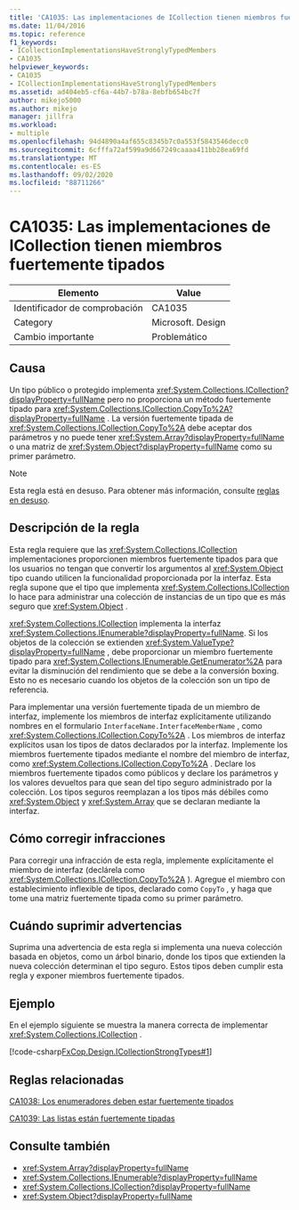 ```yaml
---
title: 'CA1035: Las implementaciones de ICollection tienen miembros fuertemente tipados'
ms.date: 11/04/2016
ms.topic: reference
f1_keywords:
- ICollectionImplementationsHaveStronglyTypedMembers
- CA1035
helpviewer_keywords:
- CA1035
- ICollectionImplementationsHaveStronglyTypedMembers
ms.assetid: ad404eb5-cf6a-44b7-b78a-8ebfb654bc7f
author: mikejo5000
ms.author: mikejo
manager: jillfra
ms.workload:
- multiple
ms.openlocfilehash: 94d4890a4af655c8345b7c0a553f5843546decc0
ms.sourcegitcommit: 6cfffa72af599a9d667249caaaa411bb28ea69fd
ms.translationtype: MT
ms.contentlocale: es-ES
ms.lasthandoff: 09/02/2020
ms.locfileid: "88711266"
---
```

# <a name="ca1035-icollection-implementations-have-strongly-typed-members"></a>CA1035: Las implementaciones de ICollection tienen miembros fuertemente tipados

|Elemento|Value|
|-|-|
|Identificador de comprobación|CA1035|
|Category|Microsoft. Design|
|Cambio importante|Problemático|

## <a name="cause"></a>Causa
Un tipo público o protegido implementa <xref:System.Collections.ICollection?displayProperty=fullName> pero no proporciona un método fuertemente tipado para <xref:System.Collections.ICollection.CopyTo%2A?displayProperty=fullName> . La versión fuertemente tipada de <xref:System.Collections.ICollection.CopyTo%2A> debe aceptar dos parámetros y no puede tener <xref:System.Array?displayProperty=fullName> o una matriz de <xref:System.Object?displayProperty=fullName> como su primer parámetro.

> [!NOTE]
> Esta regla está en desuso. Para obtener más información, consulte [reglas en desuso](fxcop-rule-port-status.md#deprecated-rules).

## <a name="rule-description"></a>Descripción de la regla
Esta regla requiere que las <xref:System.Collections.ICollection> implementaciones proporcionen miembros fuertemente tipados para que los usuarios no tengan que convertir los argumentos al <xref:System.Object> tipo cuando utilicen la funcionalidad proporcionada por la interfaz. Esta regla supone que el tipo que implementa <xref:System.Collections.ICollection> lo hace para administrar una colección de instancias de un tipo que es más seguro que <xref:System.Object> .

 <xref:System.Collections.ICollection> implementa la interfaz <xref:System.Collections.IEnumerable?displayProperty=fullName>. Si los objetos de la colección se extienden <xref:System.ValueType?displayProperty=fullName> , debe proporcionar un miembro fuertemente tipado para <xref:System.Collections.IEnumerable.GetEnumerator%2A> para evitar la disminución del rendimiento que se debe a la conversión boxing. Esto no es necesario cuando los objetos de la colección son un tipo de referencia.

Para implementar una versión fuertemente tipada de un miembro de interfaz, implemente los miembros de interfaz explícitamente utilizando nombres en el formulario `InterfaceName.InterfaceMemberName` , como <xref:System.Collections.ICollection.CopyTo%2A> . Los miembros de interfaz explícitos usan los tipos de datos declarados por la interfaz. Implemente los miembros fuertemente tipados mediante el nombre del miembro de interfaz, como <xref:System.Collections.ICollection.CopyTo%2A> . Declare los miembros fuertemente tipados como públicos y declare los parámetros y los valores devueltos para que sean del tipo seguro administrado por la colección. Los tipos seguros reemplazan a los tipos más débiles como <xref:System.Object> y <xref:System.Array> que se declaran mediante la interfaz.

## <a name="how-to-fix-violations"></a>Cómo corregir infracciones
Para corregir una infracción de esta regla, implemente explícitamente el miembro de interfaz (declárela como <xref:System.Collections.ICollection.CopyTo%2A> ). Agregue el miembro con establecimiento inflexible de tipos, declarado como `CopyTo` , y haga que tome una matriz fuertemente tipada como su primer parámetro.

## <a name="when-to-suppress-warnings"></a>Cuándo suprimir advertencias
Suprima una advertencia de esta regla si implementa una nueva colección basada en objetos, como un árbol binario, donde los tipos que extienden la nueva colección determinan el tipo seguro. Estos tipos deben cumplir esta regla y exponer miembros fuertemente tipados.

## <a name="example"></a>Ejemplo
En el ejemplo siguiente se muestra la manera correcta de implementar <xref:System.Collections.ICollection> .

[!code-csharp[FxCop.Design.ICollectionStrongTypes#1](../code-quality/codesnippet/CSharp/ca1035-icollection-implementations-have-strongly-typed-members_1.cs)]

## <a name="related-rules"></a>Reglas relacionadas
[CA1038: Los enumeradores deben estar fuertemente tipados](../code-quality/ca1038.md)

[CA1039: Las listas están fuertemente tipadas](../code-quality/ca1039.md)

## <a name="see-also"></a>Consulte también

- <xref:System.Array?displayProperty=fullName>
- <xref:System.Collections.IEnumerable?displayProperty=fullName>
- <xref:System.Collections.ICollection?displayProperty=fullName>
- <xref:System.Object?displayProperty=fullName>

